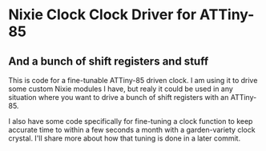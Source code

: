 # Nixie Clock Clock Driver for ATTiny-85
## And a bunch of shift registers and stuff

This is code for a fine-tunable ATTiny-85 driven clock. I am using it to drive some custom Nixie modules I have, but realy it could be used in any situation where you want to drive a bunch of shift registers with an ATTiny-85.

I also have some code specifically for fine-tuning a clock function to keep accurate time to within a few seconds a month with a garden-variety clock crystal. I'll share more about how that tuning is done in a later commit.
